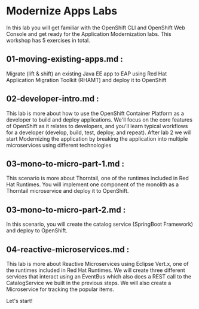 # Modernize Apps Labs

In this lab you will get familiar with the OpenShift CLI and OpenShift Web Console and get ready for the Application Modernization labs.
This workshop has 5 exercises in total.

## 01-moving-existing-apps.md :
 Migrate (lift & shift) an existing Java EE app to EAP using Red Hat Application Migration Toolkit (RHAMT) and deploy it to OpenShift

## 02-developer-intro.md : 

This lab is more about how to use the OpenShift Container Platform as a developer to build and deploy applications. We'll focus on the core features of OpenShift as it relates to developers, and you'll learn typical workflows for a developer (develop, build, test, deploy, and repeat).
After lab 2 we will start Modernizing the application by breaking the application into multiple microservices using different technologies

## 03-mono-to-micro-part-1.md :

This scenario is more about Thorntail, one of the runtimes included in Red Hat Runtimes. You will implement one component of the monolith as a Thorntail microservice and deploy it to OpenShift.

## 03-mono-to-micro-part-2.md : 

In this scenario, you will create the catalog service (SpringBoot Framework) and deploy to OpenShift.

## 04-reactive-microservices.md :

This lab is more about Reactive Microservices using Eclipse Vert.x, one of the runtimes included in Red Hat Runtimes. We will create three different services that interact using an EventBus which also does a REST call to the CatalogService we built in the previous steps. We will also create a Microservice for tracking the popular items.

Let's start!


